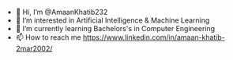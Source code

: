 - 👋 Hi, I’m @AmaanKhatib232
- 👀 I’m interested in Artificial Intelligence & Machine Learning
- 🌱 I’m currently learning Bachelors's in Computer Engineering
- 📫 How to reach me https://www.linkedin.com/in/amaan-khatib-2mar2002/

<!---
AmaanKhatib232/AmaanKhatib232 is a ✨ special ✨ repository because its `README.md` (this file) appears on your GitHub profile.
You can click the Preview link to take a look at your changes.
--->

